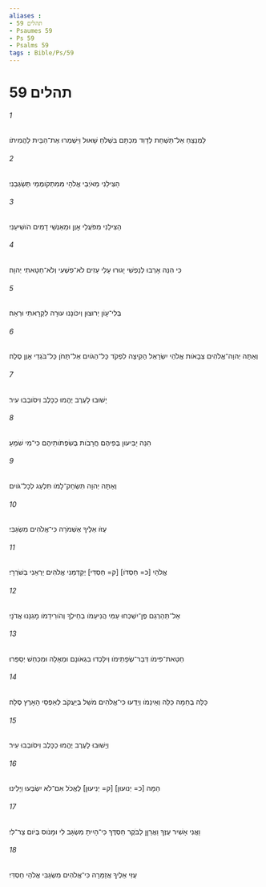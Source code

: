 ```yaml
---
aliases : 
- תהלים 59
- Psaumes 59
- Ps 59
- Psalms 59
tags : Bible/Ps/59
---
```


# תהלים 59

###### 1
לַמְנַצֵּחַ אַל־תַּשְׁחֵת לְדָוִד מִכְתָּם בִּשְׁלֹחַ שָׁאוּל וַיִּשְׁמְרוּ אֶת־הַבַּיִת לַהֲמִיתֹו׃
###### 2
הַצִּילֵנִי מֵאֹיְבַי אֱלֹהָי מִּמִתְקֹומְמַי תְּשַׂגְּבֵנִי׃
###### 3
הַצִּילֵנִי מִפֹּעֲלֵי אָוֶן וּמֵאַנְשֵׁי דָמִים הֹושִׁיעֵנִי׃
###### 4
כִּי הִנֵּה אָרְבוּ לְנַפְשִׁי יָגוּרוּ עָלַי עַזִים לֹא־פִשְׁעִי וְלֹא־חַטָּאתִי יְהוָה׃
###### 5
בְּלִי־עָוֹן יְרוּצוּן וְיִכֹּונָנוּ עוּרָה לִקְרָאתִי וּרְאֵה׃
###### 6
וְאַתָּה יְהוָה־אֱלֹהִים צְבָאֹות אֱלֹהֵי יִשְׂרָאֵל הָקִיצָה לִפְקֹד כָּל־הַגֹּויִם אַל־תָּחֹן כָּל־בֹּגְדֵי אָוֶן סֶלָה׃
###### 7
יָשׁוּבוּ לָעֶרֶב יֶהֱמוּ כַכָּלֶב וִיסֹובְבוּ עִיר׃
###### 8
הִנֵּה יַבִּיעוּן בְּפִיהֶם חֲרָבֹות בְּשִׂפְתֹותֵיהֶם כִּי־מִי שֹׁמֵעַ׃
###### 9
וְאַתָּה יְהוָה תִּשְׂחַק־לָמֹו תִּלְעַג לְכָל־גֹּויִם׃
###### 10
עֻזֹּו אֵלֶיךָ אֶשְׁמֹרָה כִּי־אֱלֹהִים מִשְׂגַּבִּי׃
###### 11
אֱלֹהֵי [כ= חַסְדֹּו] [ק= חַסְדִּי] יְקַדְּמֵנִי אֱלֹהִים יַרְאֵנִי בְשֹׁרְרָי׃
###### 12
אַל־תַּהַרְגֵם פֶּן־יִשְׁכְּחוּ עַמִּי הֲנִיעֵמֹו בְחֵילְךָ וְהֹורִידֵמֹו מָגִנֵּנוּ אֲדֹנָי׃
###### 13
חַטַּאת־פִּימֹו דְּבַר־שְׂפָתֵימֹו וְיִלָּכְדוּ בִגְאֹונָם וּמֵאָלָה וּמִכַּחַשׁ יְסַפֵּרוּ׃
###### 14
כַּלֵּה בְחֵמָה כַּלֵּה וְאֵינֵמֹו וְיֵדְעוּ כִּי־אֱלֹהִים מֹשֵׁל בְּיַעֲקֹב לְאַפְסֵי הָאָרֶץ סֶלָה׃
###### 15
וְיָשׁוּבוּ לָעֶרֶב יֶהֱמוּ כַכָּלֶב וִיסֹובְבוּ עִיר׃
###### 16
הֵמָּה [כ= יְנוּעוּן] [ק= יְנִיעוּן] לֶאֱכֹל אִם־לֹא יִשְׂבְּעוּ וַיָּלִינוּ׃
###### 17
וַאֲנִי אָשִׁיר עֻזֶּךָ וַאֲרַןֵּן לַבֹּקֶר חַסְדֶּךָ כִּי־הָיִיתָ מִשְׂגָּב לִי וּמָנֹוס בְּיֹום צַר־לִי׃
###### 18
עֻזִּי אֵלֶיךָ אֲזַמֵּרָה כִּי־אֱלֹהִים מִשְׂגַּבִּי אֱלֹהֵי חַסְדִּי׃
